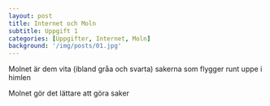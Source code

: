 ```yaml
---
layout: post
title: Internet och Moln
subtitle: Uppgift 1
categories: [Uppgifter, Internet, Moln]
background: '/img/posts/01.jpg'
---
```

Molnet är dem vita (ibland gråa och svarta) sakerna som flygger runt uppe i himlen

Molnet gör det lättare att göra saker
